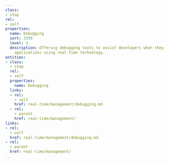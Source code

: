 ```yaml
---
class:
- stop
rel:
- self
properties:
  name: Debugging
  sort: 3359
  level: 3
  description: Offering debugging tools to assist developers when they are building
    applications using real time technology.
entities:
- class:
  - stop
  rel:
  - self
  properties:
    name: Debugging
  links:
  - rel:
    - self
    href: real-time/management/debugging.md
  - rel:
    - parent
    href: real-time/management/
links:
- rel:
  - self
  href: real-time/management/debugging.md
- rel:
  - parent
  href: real-time/management/
...
```

